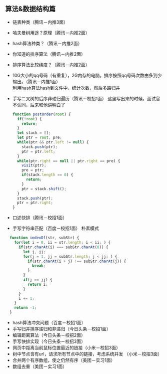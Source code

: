 ## 算法&数据结构篇
* 链表种类（腾讯－内推3面）
* 哈夫曼树用途？原理（腾讯－内推2面）
* hash算法种类？（腾讯－内推2面）
* 你知道的排序算法（腾讯－内推2面）
* 排序算法比较纬度？（腾讯－内推2面）

* 10G大小的qq号码（有重复），2G内存的电脑。排序按照qq号码次数由多到少输出。（腾讯－内推1面）  
  利用hash算法hash到文件中，统计次数，然后多路归并

* 手写二叉树的后序非递归遍历（腾讯－校招1面）
  这里写出来的时候，面试官不认同，后来和他讲明白了
  ```javascript
  function postOrder(root) {
    if(!root) {
      return;
    }
    let stack = [];
    let ptr = root, pre;
    while(ptr && ptr.left != null) {
      stack.push(ptr);
      ptr = ptr.left;
    }
    while(ptr.right == null || ptr.right == pre) {
      visit(ptr);
      pre = ptr;
      if(stack.length == 0) {
        return;
      }
      ptr = stack.shift();
    }
    stack.push(ptr);
    ptr = ptr.right;
  }
  ```
* 口述快排（腾讯－校招1面）
* 手写字符串匹配（百度－校招1面）
 朴素模式
```javascript
  function indexOf(str, subStr) {
    for(let i = 0, ii = str.length; i < ii; ) {
      if(str.charAt(i) === subStr.charAt(0)) {
        let j, jj;
        for(j = 1, jj = subStr.length; j < jj; ) {
          if(str.charAt(i + j) !== subStr.charAt(j)) {
            break;
          }
        }
        if(j == jj) {
          return i;
        }
      }
      i += 1;
    }
    return -1;
  }
  ```
* hash算法冲突问题（百度－校招1面）
* 手写归并排序递归和非递归（今日头条－校招1面）
* 编辑距离算法（今日头条－校招2面）
* 手写快排实现（今日头条－校招3面）
* 网页中距离当前鼠标位置最近的链接（小米－校招3面）
* 树中节点含有url，请求所有节点中的链接，考虑系统并发 （小米－校招3面）
* 合并两个有序数组，使之仍然有序（美团－实习1面）
* 数组去重（美团－实习1面）